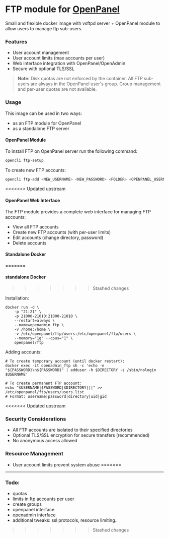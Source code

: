# FTP module for [OpenPanel](https://openpanel.co)

Small and flexible docker image with vsftpd server + OpenPanel module to allow users to manage ftp sub-users.

### Features

- User account management
- User account limits (max accounts per user)
- Web interface integration with OpenPanel/OpenAdmin
- Secure with optional TLS/SSL

> **Note:** Disk quotas are not enforced by the container. All FTP sub-users are always in the OpenPanel user's group. Group management and per-user quotas are not available.

### Usage

This image can be used in two ways:

- as an FTP module for OpenPanel
- as a standalone FTP server

#### OpenPanel Module

To install FTP on OpenPanel server run the following command:

```bash
opencli ftp-setup
```

To create new FTP accounts:

```bash
opencli ftp-add <NEW_USERNAME> <NEW_PASSWORD> <FOLDER> <OPENPANEL_USERNAME>
```

<<<<<<< Updated upstream
#### OpenPanel Web Interface

The FTP module provides a complete web interface for managing FTP accounts:

- View all FTP accounts
- Create new FTP accounts (with per-user limits)
- Edit accounts (change directory, password)
- Delete accounts

#### Standalone Docker
=======
#### standalone Docker
>>>>>>> Stashed changes

Installation:

```
docker run -d \
    -p "21:21" \
    -p 21000-21010:21000-21010 \
    --restart=always \
    --name=openadmin_ftp \
    -v /home:/home \
    -v /etc/openpanel/ftp/users:/etc/openpanel/ftp/users \
    --memory="1g" --cpus="1" \
    openpanel/ftp
```

Adding accounts:

```
# To create temporary account (until docker restart):
docker exec -it openadmin_ftp sh -c 'echo -e "${PASSWORD}\n${PASSWORD}" | adduser -h $DIRECTORY -s /sbin/nologin $USERNAME'

# To create permanent FTP account:
echo "$USERNAME|$PASSWORD|$DIRECTORY|||" >> /etc/openpanel/ftp/users/users.list
# Format: username|password|directory|uid|gid
```

<<<<<<< Updated upstream
### Security Considerations

- All FTP accounts are isolated to their specified directories
- Optional TLS/SSL encryption for secure transfers (recommended)
- No anonymous access allowed

### Resource Management

- User account limits prevent system abuse
=======
---

### Todo:

- quotas
- limits in ftp accounts per user
- create groups
- openpanel interface
- openadmin interface
- additional tweaks: ssl protocols, resource limiting..
>>>>>>> Stashed changes
